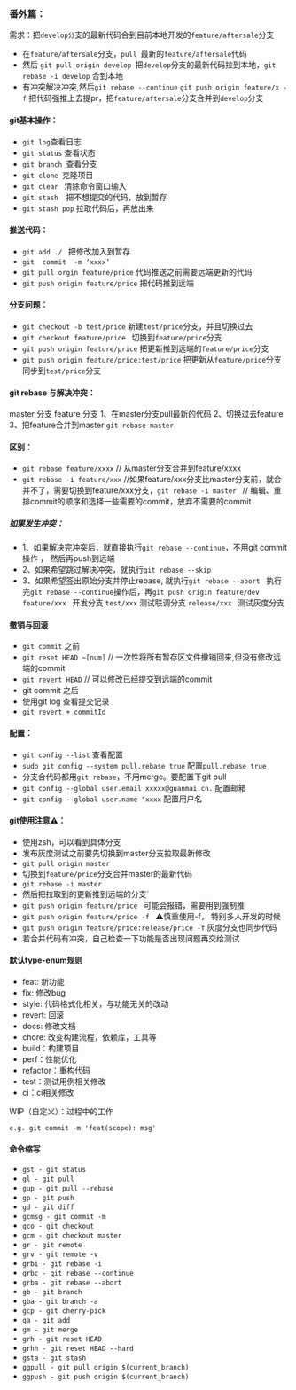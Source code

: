 ### 番外篇：
需求：把`develop分`支的最新代码合到目前本地开发的`feature/aftersale`分支

- 在`feature/aftersale`分支，`pull `最新的`feature/aftersale`代码
- 然后 `git pull origin develop `把`develop`分支的最新代码拉到本地，`git rebase -i develop`   合到本地
- 有冲突解决冲突,然后`git rebase --continue` `git push origin feature/x -f` 把代码强推上去提pr，把`feature/aftersale`分支合并到`develop`分支

#### git基本操作：
- `git log`查看日志
- `git status` 查看状态
- `git branch `查看分支
- `git clone `克隆项目
- `git clear ` 清除命令窗口输入
- `git stash  `把不想提交的代码，放到暂存
- `git stash pop`  拉取代码后，再放出来

#### 推送代码：

- `git add ./ ` 把修改加入到暂存
- `git  commit  -m ‘xxxx’`
- `git pull orgin feature/price` 代码推送之前需要远端更新的代码
- `git push origin feature/price`   把代码推到远端

#### 分支问题：
- `git checkout -b test/price`   新建`test/price`分支，并且切换过去
- `git checkout feature/price `    切换到`feature/price`分支
- `git push origin feature/price` 把更新推到远端的`feature/price`分支
- `git push origin feature/price:test/price`     把更新从`feature/price`分支同步到`test/price`分支

#### git rebase 与解决冲突：
master  分支
feature 分支
1、在master分支pull最新的代码
2、切换过去feature
3、把feature合并到master
`git rebase master`

#### 区别：
- `git rebase feature/xxxx` // 从master分支合并到feature/xxxx
- `git rebase -i feature/xxx`  //如果feature/xxx分支比master分支前，就合并不了，需要切换到feature/xxx分支，`git rebase -i master `  // 编辑、重排commit的顺序和选择一些需要的commit，放弃不需要的commit
##### 如果发生冲突：
- 1、如果解决完冲突后，就直接执行`git rebase --continue`，不用git commit 操作 ， 然后再push到远端
- 2、如果希望跳过解决冲突，就执行`git rebase --skip`
- 3、如果希望签出原始分支并停止rebase,  就执行`git rebase --abort `
执行完`git rebase --continue`操作后，再`git push origin feature/dev  `
`feature/xxx ` 开发分支
`test/xxx`  测试联调分支
`release/xxx ` 测试灰度分支

#### 撤销与回滚
- `git commit` 之前
- `git reset HEAD ~[num]`  // 一次性将所有暂存区文件撤销回来,但没有修改远端的commit
- `git revert HEAD`   // 可以修改已经提交到远端的commit
- git commit 之后
- 使用git log 查看提交记录
- `git revert + commitId`

#### 配置：
- `git config --list`  查看配置
- `sudo git config --system pull.rebase true` 配置`pull.rebase true`
- 分支合代码都用`git rebase`，不用merge。要配置下git pull
- `git config --global user.email xxxxx@guanmai.cn.`  配置邮箱
- `git config --global user.name "xxxx`  配置用户名

#### git使用注意⚠️：
- 使用zsh，可以看到具体分支
- 发布灰度测试之前要先切换到master分支拉取最新修改 
- `git pull origin master `
- 切换到`feature/price`分支合并master的最新代码
- `git rebase -i master ` 
- 然后把拉取到的更新推到远端的分支`
- `git push origin feature/price ` 可能会报错，需要用到强制推
- `git push origin feature/price -f ` ⚠️慎重使用-f， 特别多人开发的时候
- `git push origin feature/price:release/price -f`  灰度分支也同步代码
- 若合并代码有冲突，自己检查一下功能是否出现问题再交给测试

#### 默认type-enum规则
- feat: 新功能
- fix: 修改bug
- style: 代码格式化相关，与功能无关的改动
- revert: 回滚
- docs: 修改文档
- chore: 改变构建流程，依赖库，工具等
- build：构建项目
- perf：性能优化
- refactor：重构代码
- test：测试用例相关修改
- ci：ci相关修改

WIP（自定义）：过程中的工作

`e.g. git commit -m 'feat(scope): msg'`

#### 命令缩写
- `gst - git status`
- `gl - git pull`
- `gup - git pull --rebase`
- `gp - git push`
- `gd - git diff`
- `gcmsg - git commit -m`
- `gco - git checkout`
- `gcm - git checkout master`
- `gr - git remote`
- `grv - git remote -v`
- `grbi - git rebase -i`
- `grbc - git rebase --continue`
- `grba - git rebase --abort`
- `gb - git branch`
- `gba - git branch -a`
- `gcp - git cherry-pick`
- `ga - git add`
- `gm - git merge`
- `grh - git reset HEAD`
- `grhh - git reset HEAD --hard`
- `gsta - git stash`
- `ggpull - git pull origin $(current_branch)`
- `ggpush - git push origin $(current_branch)`